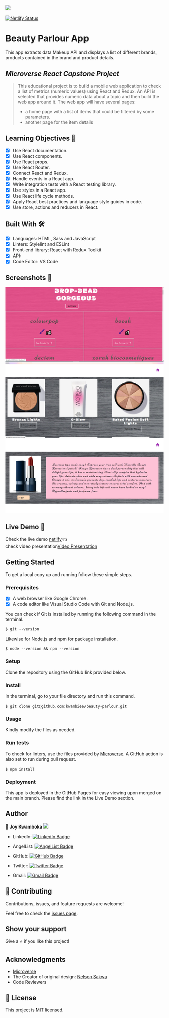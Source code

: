 ![](https://img.shields.io/badge/Microverse-blueviolet)

[![Netlify Status](https://api.netlify.com/api/v1/badges/9a08ab01-f089-4f3c-acb4-ef195a769739/deploy-status)](https://kwambiee-makeup.netlify.app/)

# Beauty Parlour App

This app extracts data Makeup API and displays a list of different brands, products contained in the brand and product details.

## _Microverse React Capstone Project_

> This educational project is to build a mobile web application to check a list of metrics (numeric values) using React and Redux.
> An API is selected that provides numeric data about a topic and then build the web app around it. The web app will have several pages:
>
> - a home page with a list of items that could be filtered by some parameters.
> - another page for the item details

## Learning Objectives 🔖

- [x] Use React documentation.
- [x] Use React components.
- [x] Use React props.
- [x] Use React Router.
- [x] Connect React and Redux.
- [x] Handle events in a React app.
- [x] Write integration tests with a React testing library.
- [x] Use styles in a React app.
- [x] Use React life cycle methods.
- [x] Apply React best practices and language style guides in code.
- [x] Use store, actions and reducers in React.

## Built With 🛠️

- [x] Languages: HTML, Sass and JavaScript
- [x] Linters: Stylelint and ESLint
- [x] Front-end library: React with Redux Toolkit
- [x] API:
- [x] Code Editor: VS Code

## Screenshots 📸

![Home Page](./public/assets/homepage.png)
![Product Page](./public/assets/Products.png)
![Details Page](./public/assets/details.png)

## Live Demo 🔗

Check the live demo [netlify](https://kwambiee-makeup.netlify.app/)👈
<br>
check video presentation[Video Presentation](https://www.loom.com/share/2c20791a4710438d92b4ba6e8e28711b)

## Getting Started

To get a local copy up and running follow these simple steps.

### Prerequisites

- [x] A web browser like Google Chrome.
- [x] A code editor like Visual Studio Code with Git and Node.js.

You can check if Git is installed by running the following command in the terminal.

```
$ git --version
```

Likewise for Node.js and npm for package installation.

```
$ node --version && npm --version
```

### Setup

Clone the repository using the GitHub link provided below.

### Install

In the terminal, go to your file directory and run this command.

```
$ git clone git@github.com:kwambiee/beauty-parlour.git
```

### Usage

Kindly modify the files as needed.

### Run tests

To check for linters, use the files provided by [Microverse](https://github.com/microverseinc/linters-config). A GitHub action is also set to run during pull request.

```
$ npm install
```

### Deployment

This app is deployed in the GitHub Pages for easy viewing upon merged on the main branch.
Please find the link in the Live Demo section.

## Author

👤 **Joy Kwamboka** <img src="https://emojis.slackmojis.com/emojis/images/1531849430/4246/blob-sunglasses.gif?1531849430" width="20"/>

- LinkedIn: [![LinkedIn Badge](https://img.shields.io/badge/-kwambiee-white?logo=LinkedIn&logoColor=0A66C2&style=plastic)](https://www.linkedin.com/in/joy-kwamboka/)

- AngelList: [![AngelList Badge](https://img.shields.io/badge/-kwambiee-white?logo=AngelList&logoColor=000000&style=plastic)](https://angel.co/u/joy-kwamboka)

- GitHub: [![GitHub Badge](https://img.shields.io/badge/-kwambiee-white?logo=GitHub&logoColor=181717&style=plastic)](https://github.com/kwambiee)

- Twitter: [![Twitter Badge](https://img.shields.io/badge/-kwambiee-white?logo=Twitter&logoColor=1DA1F2&style=plastic)](https://twitter.com/kwambiee)

- Gmail: [![Gmail Badge](https://img.shields.io/badge/-kwambiee-white?logo=Gmail&logoColor=EA4335&style=plastic)](mailto:kwambokaj2.jk@gmail.com)

## 🤝 Contributing

Contributions, issues, and feature requests are welcome!

Feel free to check the [issues page](https://github.com/mavericks-db/capstone03/issues).

## Show your support

Give a ⭐️ if you like this project!

## Acknowledgments

- [Microverse](https://www.microverse.org/)
- The Creator of original design: [Nelson Sakwa ](https://www.behance.net/sakwadesignstudio)
- Code Reviewers

## 📝 License

This project is [MIT](./MIT.md) licensed.
